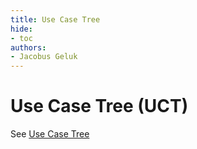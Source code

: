 ```yaml
---
title: Use Case Tree
hide:
- toc
authors:
- Jacobus Geluk
---
```

<!--term-start-->
# Use Case Tree (UCT)

See [Use Case Tree](https://method.ekgf.org/concept/use-case-tree/)
<!--term-end-->
